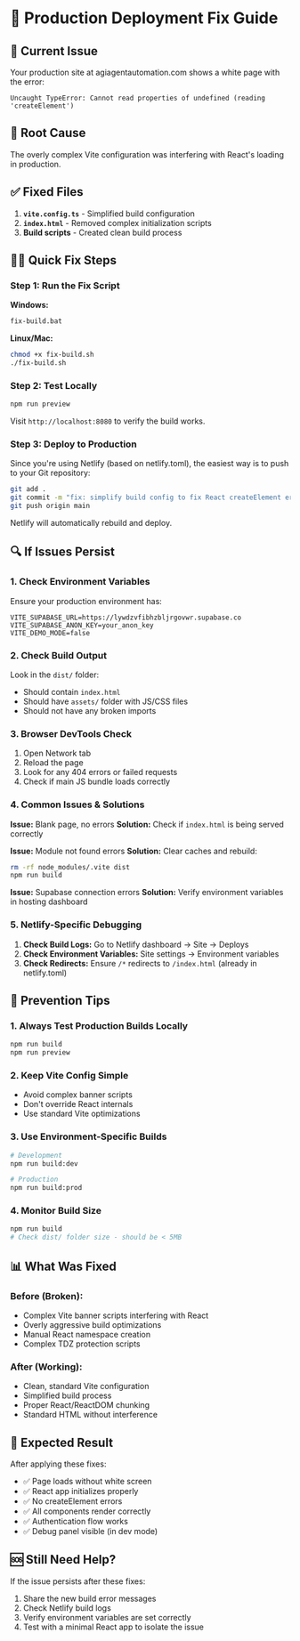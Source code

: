 # 🚀 Production Deployment Fix Guide

## 🚨 Current Issue
Your production site at agiagentautomation.com shows a white page with the error:
```
Uncaught TypeError: Cannot read properties of undefined (reading 'createElement')
```

## 🔧 Root Cause
The overly complex Vite configuration was interfering with React's loading in production.

## ✅ Fixed Files
1. **`vite.config.ts`** - Simplified build configuration
2. **`index.html`** - Removed complex initialization scripts
3. **Build scripts** - Created clean build process

## 🏃‍♂️ Quick Fix Steps

### Step 1: Run the Fix Script
**Windows:**
```cmd
fix-build.bat
```

**Linux/Mac:**
```bash
chmod +x fix-build.sh
./fix-build.sh
```

### Step 2: Test Locally
```bash
npm run preview
```
Visit `http://localhost:8080` to verify the build works.

### Step 3: Deploy to Production
Since you're using Netlify (based on netlify.toml), the easiest way is to push to your Git repository:

```bash
git add .
git commit -m "fix: simplify build config to fix React createElement error"
git push origin main
```

Netlify will automatically rebuild and deploy.

## 🔍 If Issues Persist

### 1. Check Environment Variables
Ensure your production environment has:
```env
VITE_SUPABASE_URL=https://lywdzvfibhzbljrgovwr.supabase.co
VITE_SUPABASE_ANON_KEY=your_anon_key
VITE_DEMO_MODE=false
```

### 2. Check Build Output
Look in the `dist/` folder:
- Should contain `index.html`
- Should have `assets/` folder with JS/CSS files
- Should not have any broken imports

### 3. Browser DevTools Check
1. Open Network tab
2. Reload the page
3. Look for any 404 errors or failed requests
4. Check if main JS bundle loads correctly

### 4. Common Issues & Solutions

**Issue:** Blank page, no errors
**Solution:** Check if `index.html` is being served correctly

**Issue:** Module not found errors
**Solution:** Clear caches and rebuild:
```bash
rm -rf node_modules/.vite dist
npm run build
```

**Issue:** Supabase connection errors
**Solution:** Verify environment variables in hosting dashboard

### 5. Netlify-Specific Debugging

1. **Check Build Logs:** Go to Netlify dashboard → Site → Deploys
2. **Check Environment Variables:** Site settings → Environment variables
3. **Check Redirects:** Ensure `/*` redirects to `/index.html` (already in netlify.toml)

## 🎯 Prevention Tips

### 1. Always Test Production Builds Locally
```bash
npm run build
npm run preview
```

### 2. Keep Vite Config Simple
- Avoid complex banner scripts
- Don't override React internals
- Use standard Vite optimizations

### 3. Use Environment-Specific Builds
```bash
# Development
npm run build:dev

# Production
npm run build:prod
```

### 4. Monitor Build Size
```bash
npm run build
# Check dist/ folder size - should be < 5MB
```

## 📊 What Was Fixed

### Before (Broken):
- Complex Vite banner scripts interfering with React
- Overly aggressive build optimizations
- Manual React namespace creation
- Complex TDZ protection scripts

### After (Working):
- Clean, standard Vite configuration
- Simplified build process
- Proper React/ReactDOM chunking
- Standard HTML without interference

## 🎉 Expected Result
After applying these fixes:
- ✅ Page loads without white screen
- ✅ React app initializes properly
- ✅ No createElement errors
- ✅ All components render correctly
- ✅ Authentication flow works
- ✅ Debug panel visible (in dev mode)

## 🆘 Still Need Help?
If the issue persists after these fixes:
1. Share the new build error messages
2. Check Netlify build logs
3. Verify environment variables are set correctly
4. Test with a minimal React app to isolate the issue
